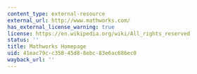 ```yaml
---
content_type: external-resource
external_url: http://www.mathworks.com/
has_external_license_warning: true
license: https://en.wikipedia.org/wiki/All_rights_reserved
status: ''
title: Mathworks Homepage
uid: 41eac79c-c358-45d8-8ebc-83e6ac686ec0
wayback_url: ''
---
```


